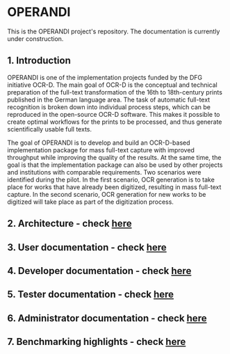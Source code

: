 # OPERANDI
This is the OPERANDI project's repository. The documentation is currently under construction.

## 1. Introduction
OPERANDI is one of the implementation projects funded by the DFG initiative OCR-D. The main goal of OCR-D is the 
conceptual and technical preparation of the full-text transformation of the 16th to 18th-century prints published in 
the German language area. The task of automatic full-text recognition is broken down into individual process steps, 
which can be reproduced in the open-source OCR-D software. This makes it possible to create optimal workflows for 
the prints to be processed, and thus generate scientifically usable full texts.

The goal of OPERANDI is to develop and build an OCR-D-based implementation package for mass full-text capture with 
improved throughput while improving the quality of the results. At the same time, the goal is that the implementation 
package can also be used by other projects and institutions with comparable requirements. Two scenarios were identified 
during the pilot. In the first scenario, OCR generation is to take place for works that have already been digitized, 
resulting in mass full-text capture. In the second scenario, OCR generation for new works to be digitized will take 
place as part of the digitization process.

## 2. Architecture - check [here](https://github.com/subugoe/operandi/tree/main/docs/README_architecture.md)

## 3. User documentation - check [here](https://github.com/subugoe/operandi/tree/main/docs/README_doc_user.md)

## 4. Developer documentation - check [here](https://github.com/subugoe/operandi/tree/main/docs/README_doc_developer.md)

## 5. Tester documentation - check [here](https://github.com/subugoe/operandi/tree/main/docs/README_doc_tester.md)

## 6. Administrator documentation - check [here](https://github.com/subugoe/operandi/tree/main/docs/README_doc_admin.md)

## 7. Benchmarking highlights - check [here](https://github.com/subugoe/operandi/tree/main/docs/README_benchmarking.md)
